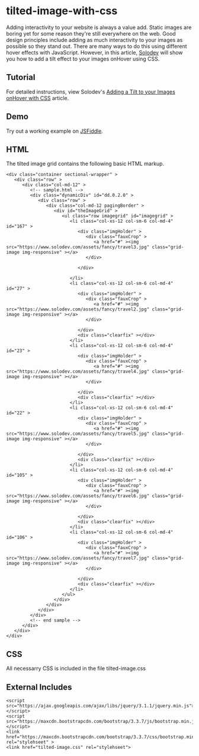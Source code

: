 # tilted-image-with-css
Adding interactivity to your website is always a value add. Static images are boring yet for some reason they're still everywhere on the web. Good design principles include adding as much interactivity to your images as possible so they stand out. There are many ways to do this using different hover effects with JavaScript. However, in this article, [Solodev](https://www.solodev.com/blog/) will show you how to add a tilt effect to your images onHover using CSS.

## Tutorial

For detailed instructions, view Solodev's [Adding a Tilt to your Images onHover with CSS](https://www.solodev.com/blog/web-design/adding-a-tilt-to-your-images-onhover-with-css.stml) article.

## Demo

Try out a working example on [JSFiddle](https://jsfiddle.net/solodev/y5g0pvfk/).

## HTML

The tilted image grid contains the following basic HTML markup.

```
<div class="container sectional-wrapper" >
   <div class="row" >
      <div class="col-md-12" >
         <!-- sample.html -->
         <div class="dynamicDiv" id="dd.0.2.0" >
            <div class="row" >
               <div class="col-md-12 pagingBorder" >
                  <div id="theImageGrid" >
                     <ul class="row imagegrid" id="imagegrid" >
                        <li class="col-xs-12 col-sm-6 col-md-4" id="167" >
                           <div class="imgHolder" >
                              <div class="fauxCrop" >
                                 <a href="#" ><img src="https://www.solodev.com/assets/fancy/travel3.jpg" class="grid-image img-responsive" ></a>
                              </div>
                             
                           </div>
                         
                        </li>
                        <li class="col-xs-12 col-sm-6 col-md-4" id="27" >
                           <div class="imgHolder" >
                              <div class="fauxCrop" >
                                 <a href="#" ><img src="https://www.solodev.com/assets/fancy/travel2.jpg" class="grid-image img-responsive" ></a>
                              </div>
                              
                           </div>
                           <div class="clearfix" ></div>
                        </li>
                        <li class="col-xs-12 col-sm-6 col-md-4" id="23" >
                           <div class="imgHolder" >
                              <div class="fauxCrop" >
                                 <a href="#" ><img src="https://www.solodev.com/assets/fancy/travel4.jpg" class="grid-image img-responsive" ></a>
                              </div>
                             
                           </div>
                           <div class="clearfix" ></div>
                        </li>
                        <li class="col-xs-12 col-sm-6 col-md-4" id="22" >
                           <div class="imgHolder" >
                              <div class="fauxCrop" >
                                 <a href="#" ><img src="https://www.solodev.com/assets/fancy/travel5.jpg" class="grid-image img-responsive" ></a>
                              </div>
                              
                           </div>
                           <div class="clearfix" ></div>
                        </li>
                        <li class="col-xs-12 col-sm-6 col-md-4" id="105" >
                           <div class="imgHolder" >
                              <div class="fauxCrop" >
                                 <a href="#" ><img src="https://www.solodev.com/assets/fancy/travel6.jpg" class="grid-image img-responsive" ></a>
                              </div>
                             
                           </div>
                           <div class="clearfix" ></div>
                        </li>
                        <li class="col-xs-12 col-sm-6 col-md-4" id="106" >
                           <div class="imgHolder" >
                              <div class="fauxCrop" >
                                 <a href="#" ><img src="https://www.solodev.com/assets/fancy/travel7.jpg" class="grid-image img-responsive" ></a>
                              </div>
                              
                           </div>
                           <div class="clearfix" ></div>
                        </li>
                     </ul>
                  </div>
               </div>
            </div>
         </div>
         <!-- end sample -->
      </div>
   </div>
</div>
```
## CSS

All necessarry CSS is included in the file tilted-image.css

## External Includes

```
<script src="https://ajax.googleapis.com/ajax/libs/jquery/3.1.1/jquery.min.js"></script>
<script src="https://maxcdn.bootstrapcdn.com/bootstrap/3.3.7/js/bootstrap.min.js"></script>
<link href="https://maxcdn.bootstrapcdn.com/bootstrap/3.3.7/css/bootstrap.min.css" rel="stylehseet" >
<link href="tilted-image.css" rel="stylehseet">
```

